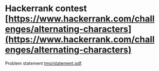 # Hackerrank contest [https://www.hackerrank.com/challenges/alternating-characters](https://www.hackerrank.com/challenges/alternating-characters)

Problem statement [tmp/statement.pdf](tmp/statement.pdf).

